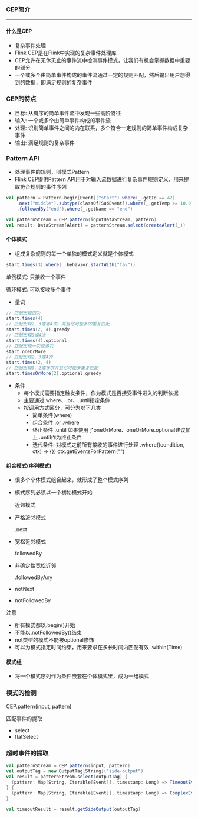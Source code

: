 ### CEP简介

----

#### 什么是CEP

- 复杂事件处理
- Flink CEP是在Flink中实现的复杂事件处理库
- CEP允许在无休无止的事件流中检测事件模式，让我们有机会掌握数据中重要的部分
- 一个或多个由简单事件构成的事件流通过一定的规则匹配，然后输出用户想得到的数据，即满足规则的复杂事件

### CEP的特点

- 目标: 从有序的简单事件流中发现一些高阶特征
- 输入: 一个或多个由简单事件构成的事件流
- 处理: 识别简单事件之间的内在联系，多个符合一定规则的简单事件构成复杂事件
- 输出: 满足规则的复杂事件

### Pattern API

- 处理事件的规则，叫模式Pattern
- Flink CEP提供Pattern API用于对输入流数据进行复杂事件规则定义，用来提取符合规则的事件序列

```scala
val pattern = Pattern.begin[Event]("start").where(_.getId == 42)
    .next("middle").subtype(classOf[SubEvent]).where(_.getTemp >= 10.0)
    .followedBy("end").where(_.getName == "end")

val patternStream = CEP.pattern(inputDataStream, pattern)
val result: DataStream[Alert] = patternStream.select(createAlert(_))
```

#### 个体模式

- 组成复杂规则的每一个单独的模式定义就是个体模式

```scala
start.times(3).where(_.behavior.startWith("fav"))
```

单例模式: 只接收一个事件

循环模式: 可以接收多个事件

- 量词

```scala
// 匹配出现四次
start.times(4)
// 匹配出现2、3或者4次，并且尽可能多的重复匹配
start.times(2, 4).greedy
// 匹配出现0或4次
start.times(4).optional
// 匹配出现一次或多次
start.oneOrMore
// 匹配出现2、3或4次
start.times(2, 4)
// 匹配出现0、2或多次并且尽可能多重复匹配
start.timesOrMore(2).optional.greedy
```

- 条件
  - 每个模式需要指定触发条件，作为模式是否接受事件进入的判断依据
  - 主要通过.where、.or、.until指定条件
  - 按调用方式区分，可分为以下几类
    - 简单条件(where)
    - 组合条件 .or .where
    - 终止条件 .until 如果使用了oneOrMore、oneOrMore.optional建议加上 .until作为终止条件
    - 迭代条件: 对模式之前所有接收的事件进行处理 .where((condition, ctx) => {}) ctx.getEventsForPattern("")

#### 组合模式(序列模式)

- 很多个个体模式组合起来，就形成了整个模式序列

- 模式序列必须以一个初始模式开始

  

   近邻模式

- 严格近邻模式

  .next

- 宽松近邻模式

  followedBy

- 非确定性宽松近邻

  .followedByAny

- notNext
- notFollowedBy

注意

- 所有模式都以.begin()开始
- 不能以.notFollowedBy()结束
- not类型的模式不能被optional修饰
- 可以为模式指定时间约束，用来要求在多长时间内匹配有效 .within(Time)

#### 模式组

- 将一个模式序列作为条件嵌套在个体模式里，成为一组模式

### 模式的检测

CEP.pattern(input, pattern)

匹配事件的提取

- select
- flatSelect

### 超时事件的提取

```scala
val patternStream = CEP.pattern(input, pattern)
val outputTag = new OutputTag[String]("side-output")
val result = patternStream.select(outputTag) {
  (pattern: Map[String, Iterable[Event]], timestamp: Long) => TimeoutEvent()
} {
  (pattern: Map[String, Iterable[Event]], timestamp: Long) => ComplexEvent()
}

val timeoutResult = result.getSideOutput(outputTag)
```

